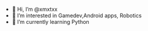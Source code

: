 - 👋 Hi, I’m @xmxtxx
- 👀 I’m interested in Gamedev,Android apps, Robotics
- 🌱 I’m currently learning Python

<!---
xmxtxx/xmxtxx is a ✨ special ✨ repository because its `README.md` (this file) appears on your GitHub profile.
You can click the Preview link to take a look at your changes.
--->
